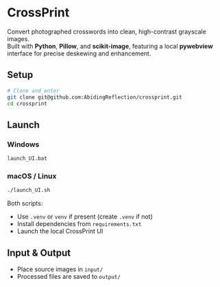 # CrossPrint

Convert photographed crosswords into clean, high-contrast grayscale images.  
Built with **Python**, **Pillow**, and **scikit-image**, featuring a local **pywebview** interface for precise deskewing and enhancement.

## Setup

```bash
# Clone and enter
git clone git@github.com:AbidingReflection/crossprint.git
cd crossprint
````

## Launch

### Windows

```bash
launch_UI.bat
```

### macOS / Linux

```bash
./launch_UI.sh
```

Both scripts:

* Use `.venv` or `venv` if present (create `.venv` if not)
* Install dependencies from `requirements.txt`
* Launch the local CrossPrint UI

## Input & Output

* Place source images in `input/`
* Processed files are saved to `output/`

```

